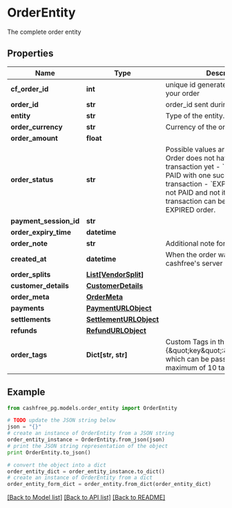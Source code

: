 # OrderEntity

The complete order entity

## Properties
Name | Type | Description | Notes
------------ | ------------- | ------------- | -------------
**cf_order_id** | **int** | unique id generated by cashfree for your order | [optional] 
**order_id** | **str** | order_id sent during the api request | [optional] 
**entity** | **str** | Type of the entity. | [optional] 
**order_currency** | **str** | Currency of the order. Example INR | [optional] 
**order_amount** | **float** |  | [optional] 
**order_status** | **str** | Possible values are  - &#x60;ACTIVE&#x60;: Order does not have a sucessful transaction yet - &#x60;PAID&#x60;: Order is PAID with one successful transaction - &#x60;EXPIRED&#x60;: Order was not PAID and not it has expired. No transaction can be initiated for an EXPIRED order.  | [optional] 
**payment_session_id** | **str** |  | [optional] 
**order_expiry_time** | **datetime** |  | [optional] 
**order_note** | **str** | Additional note for order | [optional] 
**created_at** | **datetime** | When the order was created at cashfree&#39;s server | [optional] 
**order_splits** | [**List[VendorSplit]**](VendorSplit.md) |  | [optional] 
**customer_details** | [**CustomerDetails**](CustomerDetails.md) |  | [optional] 
**order_meta** | [**OrderMeta**](OrderMeta.md) |  | [optional] 
**payments** | [**PaymentURLObject**](PaymentURLObject.md) |  | [optional] 
**settlements** | [**SettlementURLObject**](SettlementURLObject.md) |  | [optional] 
**refunds** | [**RefundURLObject**](RefundURLObject.md) |  | [optional] 
**order_tags** | **Dict[str, str]** | Custom Tags in thr form of {\&quot;key\&quot;:\&quot;value\&quot;} which can be passed for an order. A maximum of 10 tags can be added | [optional] 

## Example

```python
from cashfree_pg.models.order_entity import OrderEntity

# TODO update the JSON string below
json = "{}"
# create an instance of OrderEntity from a JSON string
order_entity_instance = OrderEntity.from_json(json)
# print the JSON string representation of the object
print OrderEntity.to_json()

# convert the object into a dict
order_entity_dict = order_entity_instance.to_dict()
# create an instance of OrderEntity from a dict
order_entity_form_dict = order_entity.from_dict(order_entity_dict)
```
[[Back to Model list]](../README.md#documentation-for-models) [[Back to API list]](../README.md#documentation-for-api-endpoints) [[Back to README]](../README.md)


